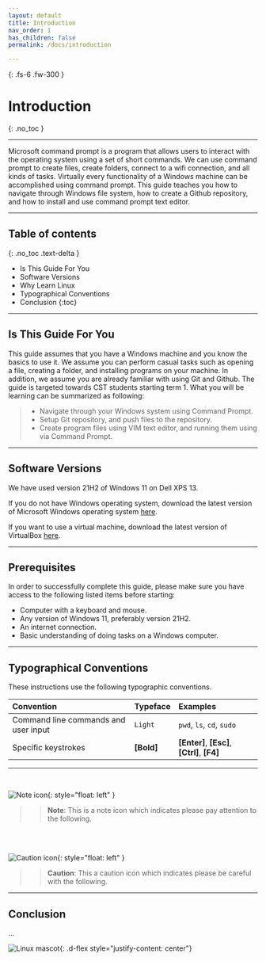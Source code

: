```yaml
---
layout: default
title: Introduction
nav_order: 1
has_children: false
permalink: /docs/introduction

---
```


{: .fs-6 .fw-300 }

# Introduction
{: .no_toc }

---

Microsoft command prompt is a program that allows users to interact with the operating system using a set of short commands. We can use command prompt to create files, create folders, connect to a wifi connection, and all kinds of tasks. Virtually every functionality of a Windows machine can be accomplished using command prompt. This guide teaches you how to navigate through Windows file system, how to create a Github repository, and how to install and use command prompt text editor. 

---

## Table of contents
{: .no_toc .text-delta }
* Is This Guide For You
* Software Versions
* Why Learn Linux
* Typographical Conventions
* Conclusion
{:toc}

---

## Is This Guide For You

This guide assumes that you have a Windows machine and you know the basics to use it. We assume you can perform casual tasks such as opening a file, creating a folder, and installing programs on your machine. In addition, we assume you are already familiar with using Git and Github. The guide is targeted towards CST students starting term 1. What you will be learning can be summarized as following:

>* Navigate through your Windows system using Command Prompt.
>* Setup Git repository, and push files to the repository.
>* Create program files using VIM text editor, and running them using via Command Prompt.

---

## Software Versions

We have used version 21H2 of Windows 11 on Dell XPS 13. 

If you do not have Windows operating system, download the latest version of Microsoft Windows operating system [here](https://www.microsoft.com/en-ca/software-download/windows11). 

If you want to use a virtual machine, download the latest version of VirtualBox [here](https://developer.microsoft.com/en-us/windows/downloads/virtual-machines/).

---

## Prerequisites

In order to successfully complete this guide, please make sure you have access to the following listed items before starting:

* Computer with a keyboard and mouse.
* Any version of Windows 11, preferably version 21H2.
* An internet connection.
* Basic understanding of doing tasks on a Windows computer.

---

## Typographical Conventions

These instructions use the following typographic conventions.

| Convention                           | Typeface      | Examples                                         |
| :----                                | :----         | :----                                            |
| Command line commands and user input |   ```Light``` |     ```pwd```, ```ls```, ```cd```, ```sudo```    |
| Specific keystrokes                  |   **[Bold]**  |     **[Enter]**, **[Esc]**, **[Ctrl]**, **[F4]** |

---
<br/>

![Note icon](https://github.com/dl90/linux-basics/blob/gh-pages/docs/images/icons/note.png?raw=true "Note"){: style="float: left" }
>> **Note**: This is a note icon which indicates please pay attention to the following.
<br />
<br />

![Caution icon](https://github.com/dl90/linux-basics/blob/gh-pages/docs/images/icons/caution.png?raw=true "Caution"){: style="float: left" }
>> **Caution**: This a caution icon which indicates please be careful with the following.

---

## Conclusion
...

![Linux mascot](https://github.com/dl90/linux-basics/blob/gh-pages/docs/images/icons/tux.png?raw=true "Tux"){: .d-flex style="justify-content: center"}
